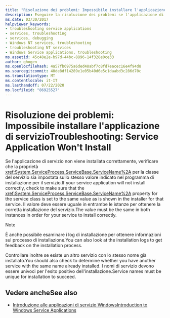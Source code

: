 ```yaml
---
title: "Risoluzione dei problemi: Impossibile installare l'applicazione di servizio"
description: Eseguire la risoluzione dei problemi se l'applicazione di servizio non verrà installata. Verificare che la proprietà ServiceName per la classe del servizio sia impostata correttamente.
ms.date: 03/30/2017
helpviewer_keywords:
- troubleshooting service applications
- services, troubleshooting
- services, debugging
- Windows NT services, troubleshooting
- troubleshooting NT services
- Windows Service applications, troubleshooting
ms.assetid: 45c48e2e-b97d-44bc-8896-14f328e0ce33
author: ghogen
ms.openlocfilehash: 4a57fb6975a6ded48abf7c8fd7eacec16e4f94d8
ms.sourcegitcommit: 40de8df14289e1e05b40d6e5c1daabd3c286d70c
ms.translationtype: MT
ms.contentlocale: it-IT
ms.lasthandoff: 07/22/2020
ms.locfileid: "86925527"
---
```

# <a name="troubleshooting-service-application-wont-install"></a><span data-ttu-id="2e1ec-104">Risoluzione dei problemi: Impossibile installare l'applicazione di servizio</span><span class="sxs-lookup"><span data-stu-id="2e1ec-104">Troubleshooting: Service Application Won't Install</span></span>
<span data-ttu-id="2e1ec-105">Se l'applicazione di servizio non viene installata correttamente, verificare che la proprietà <xref:System.ServiceProcess.ServiceBase.ServiceName%2A> per la classe del servizio sia impostata sullo stesso valore indicato nel programma di installazione per il servizio.</span><span class="sxs-lookup"><span data-stu-id="2e1ec-105">If your service application will not install correctly, check to make sure that the <xref:System.ServiceProcess.ServiceBase.ServiceName%2A> property for the service class is set to the same value as is shown in the installer for that service.</span></span> <span data-ttu-id="2e1ec-106">Il valore deve essere uguale in entrambe le istanze per ottenere la corretta installazione del servizio.</span><span class="sxs-lookup"><span data-stu-id="2e1ec-106">The value must be the same in both instances in order for your service to install correctly.</span></span>  
  
> [!NOTE]
> <span data-ttu-id="2e1ec-107">È anche possibile esaminare i log di installazione per ottenere informazioni sul processo di installazione.</span><span class="sxs-lookup"><span data-stu-id="2e1ec-107">You can also look at the installation logs to get feedback on the installation process.</span></span>  
  
 <span data-ttu-id="2e1ec-108">Controllare inoltre se esiste un altro servizio con lo stesso nome già installato.</span><span class="sxs-lookup"><span data-stu-id="2e1ec-108">You should also check to determine whether you have another service with the same name already installed.</span></span> <span data-ttu-id="2e1ec-109">I nomi di servizio devono essere univoci per l'esito positivo dell'installazione.</span><span class="sxs-lookup"><span data-stu-id="2e1ec-109">Service names must be unique for installation to succeed.</span></span>  
  
## <a name="see-also"></a><span data-ttu-id="2e1ec-110">Vedere anche</span><span class="sxs-lookup"><span data-stu-id="2e1ec-110">See also</span></span>

- [<span data-ttu-id="2e1ec-111">Introduzione alle applicazioni di servizio Windows</span><span class="sxs-lookup"><span data-stu-id="2e1ec-111">Introduction to Windows Service Applications</span></span>](introduction-to-windows-service-applications.md)
